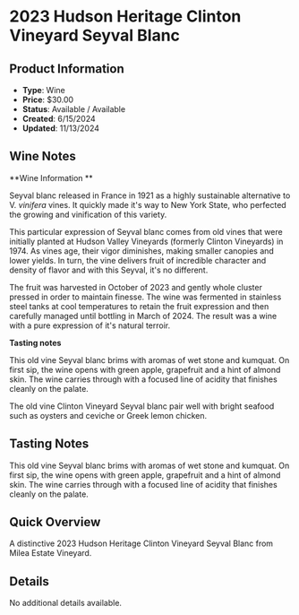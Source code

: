 # 2023 Hudson Heritage Clinton Vineyard Seyval Blanc

## Product Information
- **Type**: Wine
- **Price**: $30.00
- **Status**: Available / Available
- **Created**: 6/15/2024
- **Updated**: 11/13/2024

## Wine Notes
**Wine Information **

Seyval blanc released in France in 1921 as a highly sustainable alternative to V. *vinifera* vines.  It quickly made it's way to New York State, who perfected the growing and vinification of this variety. 

This particular expression of Seyval blanc comes from old vines that were initially planted at Hudson Valley Vineyards (formerly Clinton Vineyards) in 1974.  As vines age, their vigor diminishes, making smaller canopies and lower yields.  In turn, the vine delivers fruit of incredible character and density of flavor and with this Seyval, it's no different. 

The fruit was harvested in October of 2023 and gently whole cluster pressed in order to maintain finesse.  The wine was fermented in stainless steel tanks at cool temperatures to retain the fruit expression and then carefully managed until bottling in March of 2024.  The result was a wine with a pure expression of it's natural terroir. 

**Tasting notes**

This old vine Seyval blanc brims with aromas of wet stone and kumquat.  On first sip, the wine opens with green apple, grapefruit and a hint of almond skin. The wine carries through with a focused line of acidity that finishes cleanly on the palate.

The old vine Clinton Vineyard Seyval blanc pair well with bright seafood such as oysters and ceviche or Greek lemon chicken.


## Tasting Notes
This old vine Seyval blanc brims with aromas of wet stone and kumquat.  On first sip, the wine opens with green apple, grapefruit and a hint of almond skin. The wine carries through with a focused line of acidity that finishes cleanly on the palate.




## Quick Overview
A distinctive 2023 Hudson Heritage Clinton Vineyard Seyval Blanc from Milea Estate Vineyard.

## Details
No additional details available.
